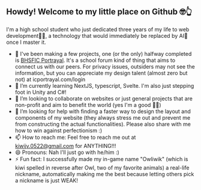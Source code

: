 ## Howdy! Welcome to my little place on Github 🤓👆

<!--
**owliwik/owliwik** is a ✨ _special_ ✨ repository because its `README.md` (this file) appears on your GitHub profile.
-->

I'm a high school student who just dedicated three years of my life to web development🧑‍💻, a technology that would immediately be replaced by AI🤖 once I master it.

- 🔭 I've been making a few projects, one (or the only) halfway completed is [BHSFIC Portrayal](icportrayal.com). It's a school forum kind of thing that aims to connect us with our peers. For privacy issues, outsiders may not see the information, but you can appreciate my design talent (almost zero but not) at icportrayal.com/login
- 🌱 I’m currently learning NextJS, typescript, Svelte. I'm also just stepping foot in Unity and C#!
- 👯 I’m looking to collaborate on websites or just general projects that are non-profit and aim to benefit the world (yes I'm a good 🧑‍🎓)
- 🤔 I’m looking for help with finding a faster way to design the layout and components of my website (they always stress me out and prevent me from constructing the actual functionalities). Please also share with me how to win against perfectionism :)
- 📫 How to reach me: Feel free to reach me out at kiwijv.0522@gmail.com for ANYTHING!!!
- 😄 Pronouns: Nah I'll just go with he/him :)
- ⚡ Fun fact: I successfully made my in-game name "Owliwik" (which is kiwi spelled in reverse after Owl, two of my favorite animals) a real-life nickname, automatically making me the best because letting others pick a nickname is just WEAK!
